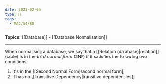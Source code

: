 ```yaml
---
date: 2023-02-05
type: 🧠
tags:
  - MAC/S4/BD
---
```


**Topics:** [[Database]] - [[Database Normalisation]]

---

When normalising a database, we say that a [[Relation (database)|relation]] (table) is in the _third normal form_ (3NF) if it satisfies the following two conditions:

1. It's in the [[Second Normal Form|second normal form]]
2. It has no [[Transitive Dependency|transitive dependencies]]
